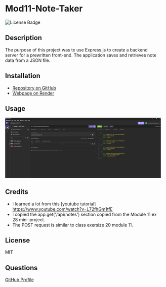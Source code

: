 # Mod11-Note-Taker

![License Badge](https://badgen.net/static/license/MIT/blue)

## Description
The purpose of this project was to use Express.js to create a backend server for a prewritten front-end. The application saves and retrieves note data from a JSON file.


## Installation
- [Repository on GitHub](https://github.com/eciarabellini/Mod11-Note-Taker)
- [Webpage on Render](https://mod11-note-taker-application.onrender.com)

## Usage
![screenshot](./screenshot.png)

## Credits
- I learned a lot from this [youtube tutorial] https://www.youtube.com/watch?v=L72fhGm1tfE
- I copied the app.get('/api/notes') section copied from the Module 11 ex 28 mini-project.
- The POST request is similar to class exersize 20 module 11.


## License
MIT

## Questions
[GitHub Profile](https://github.com/eciarabellini)
